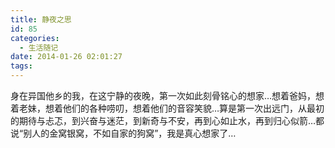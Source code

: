 ```yaml
---
title: 静夜之思
id: 85
categories:
  - 生活随记
date: 2014-01-26 02:01:27
tags:
---
```


身在异国他乡的我，在这宁静的夜晚，第一次如此刻骨铭心的想家&hellip;想着爸妈，想着老妹，想着他们的各种唠叨，想着他们的音容笑貌&hellip;算是第一次出远门，从最初的期待与忐忑，到兴奋与迷茫，到新奇与不安，再到心如止水，再到归心似箭&hellip;都说&ldquo;别人的金窝银窝，不如自家的狗窝&rdquo;，我是真心想家了&hellip;